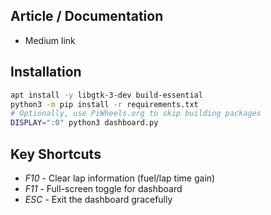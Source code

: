 ## Article / Documentation
* Medium link

## Installation
```sh
apt install -y libgtk-3-dev build-essential
python3 -m pip install -r requirements.txt
# Optionally, use PiWheels.org to skip building packages
DISPLAY=":0" python3 dashboard.py
```

## Key Shortcuts
* *F10* - Clear lap information (fuel/lap time gain)
* *F11* - Full-screen toggle for dashboard
* *ESC* - Exit the dashboard gracefully